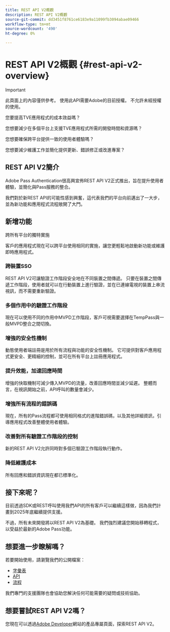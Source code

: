 ```yaml
---
title: REST API V2概觀
description: REST API V2概觀
source-git-commit: dd3451f8761ce6183e9a11099fb3094abae09466
workflow-type: tm+mt
source-wordcount: '490'
ht-degree: 0%

---
```


# REST API V2概觀 {#rest-api-v2-overview}

>[!IMPORTANT]
>
> 此頁面上的內容僅供參考。 使用此API需要Adobe的目前授權。 不允許未經授權的使用。

您要提高TVE應用程式的成本效益嗎？

您想要減少在多個平台上支援TVE應用程式所需的開發時間和資源嗎？

您想要確保跨平台提供一致的使用者體驗嗎？

您想要減少維護工作並簡化提供更新、錯誤修正或改進專案？

## REST API V2簡介

Adobe Pass Authentication很高興宣佈REST API V2正式推出，旨在提升使用者體驗，並簡化與Pass服務的整合。

我們對於新REST API的可能性感到興奮，這代表我們的平台向前邁出了一大步，並為新功能和應用程式流程敞開了大門。

## 新增功能

跨所有平台的獨特實施

客戶的應用程式現在可以跨平台使用相同的實施，讓您更輕鬆地啟動新功能或維護即時應用程式。

### 跨裝置SSO

REST API V2可讓驗證工作階段安全地在不同裝置之間傳遞。 只要在裝置之間傳遞工作階段，使用者就可以在行動裝置上進行驗證，並在已連線電視的裝置上串流視訊，而不需要重新驗證。

### 多個作用中的驗證工作階段

現在可以使用不同的作用中MVPD工作階段，客戶可視需要選擇在TempPass與一般MVPD整合之間切換。

### 增強的安全性機制

動態使用者端註冊是用於所有流程與功能的安全性機制。 它可提供對客戶應用程式更安全、更精細的控制，並可在所有平台上註冊應用程式。

### 提升效能，加速回應時間

增強的快取機制可減少傳入MVPD的流量，改善回應時間並減少延遲。 整體而言，在視訊開始之前，API呼叫的數量會減少。

### 增強所有流程的錯誤碼

現在，所有的Pass流程都可使用相同格式的進階錯誤碼，以及其他詳細資訊，引導應用程式改善整體使用者體驗。

### 改善對所有驗證工作階段的控制

新的REST API V2允許同時對多個已驗證工作階段執行動作。

### 降低維護成本

所有回應和錯誤資訊現在都已標準化。

## 接下來呢？

目前透過SDK或REST呼叫使用我們API的所有客戶可以繼續這樣做，因為我們計畫到2025年底繼續提供支援。

不過，所有未來開發將以REST API V2為基礎。 我們強烈建議您開始移轉程式，以受益於最新的Adobe Pass功能。

## 想要進一步瞭解嗎？

若要開始使用，請瀏覽我們的公開檔案：

- [字彙表](rest-api-v2-glossary.md)
- [API](./apis/rest-api-v2-apis-overview.md)
- [流程](./flows/rest-api-v2-flows-overview.md)

我們專門的支援團隊也會協助您解決任何可能需要的疑問或技術協助。

## 想要嘗試REST API V2嗎？

您現在可以透過[Adobe Developer](https://developer.adobe.com/adobe-pass/)網站的產品專屬頁面，探索REST API V2。
